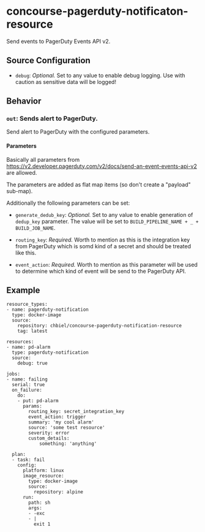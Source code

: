 # concourse-pagerduty-notificaton-resource

Send events to PagerDuty Events API v2.

## Source Configuration

* `debug`: *Optional.* Set to any value to enable debug logging. Use with caution as sensitive data will be logged!

## Behavior

### `out`: Sends alert to PagerDuty.

Send alert to PagerDuty with the configured parameters.

#### Parameters

Basically all parameters from https://v2.developer.pagerduty.com/v2/docs/send-an-event-events-api-v2 are allowed.

The parameters are added as flat map items (so don't create a "payload" sub-map).

Additionally the following parameters can be set:

* `generate_dedub_key`: *Optional.* Set to any value to enable generation of `dedup_key` parameter. 
The value will be set to `BUILD_PIPELINE_NAME + _ + BUILD_JOB_NAME`.

* `routing_key`: *Required.* Worth to mention as this is the integration key from PagerDuty which is somd kind of a secret and should be treated like this.

* `event_action`: *Required.* Worth to mention as this parameter will be used to determine which kind of event will be send to the PagerDuty API.

## Example

```
resource_types:
- name: pagerduty-notification
  type: docker-image
  source:
    repository: chbiel/concourse-pagerduty-notification-resource
    tag: latest

resources:
- name: pd-alarm
  type: pagerduty-notification
  source:
    debug: true

jobs:
- name: failing
  serial: true
  on_failure:
    do:
    - put: pd-alarm
      params:
        routing_key: secret_integration_key
        event_action: trigger
        summary: 'my cool alarm'
        source: 'some test resource'
        severity: error
        custom_details:
            something: 'anything'

  plan:
  - task: fail
    config:
      platform: linux
      image_resource:
        type: docker-image
        source:
          repository: alpine
      run:
        path: sh
        args:
        - -exc
        - |
          exit 1
```